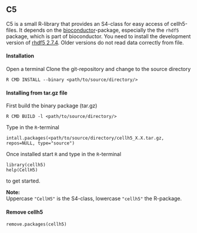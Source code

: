 ## C5


C5 is a small R-library that provides an S4-class for easy access of cellh5-files. It depends on the [bioconductor](http://www.bioconductor.org)-package, especially the the `rhdf5` package, which is part of bioconductor. You need to install the development version of [rhdf5 2.7.4](http://www.bioconductor.org/packages/devel/bioc/html/rhdf5.html). Older versions do not read data correctly from file. 



#### Installation
Open a terminal 
Clone the git-repository and change to the source directory
```
R CMD INSTALL --binary <path/to/source/directory/>
```

#### Installing from tar.gz file
First build the binary package (tar.gz)
```
R CMD BUILD -l <path/to/source/directory/>
```

Type in the `R`-terminal
```
intall.packages(<path/to/source/directory/cellh5_X.X.tar.gz, repos=NULL, type="source")
```

Once installed start `R` and type in the `R`-terminal 
```
library(cellh5)
help(CellH5)
```
to get started.

**Note:**   
Uppercase `"CellH5"` is the S4-class, lowercase `"cellh5"` the R-package.



#### Remove cellh5
```
remove.packages(cellh5)
```
